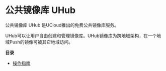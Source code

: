 # 公共镜像库 UHub


公共镜像库 UHub 是UCloud推出的免费公共镜像库服务。

UHub可以让用户自由创建和管理镜像库。UHub镜像库为跨地域架构，在一个地域Push的镜像可被其它地域访问。




**目录**

* [操作指南](/uhub/guide) 
